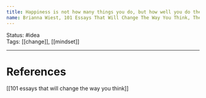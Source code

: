 ```yaml
---
title: Happiness is not how many things you do, but how well you do them. More is not better. Happiness is not experiencing something else; it’s continually experiencing what you already have in new and different ways.
name: Brianna Wiest, 101 Essays That Will Change The Way You Think, The Psychology of Daily Routine
---
```


Status: #idea  
Tags:  [[change]], [[mindset]]

---
# References
[[101 essays that will change the way you think]]